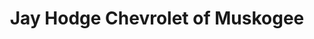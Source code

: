 ---
title: "Jay Hodge Chevrolet of Muskogee"
url: /muskogee/jay-hodge-chevrolet-of-muskogee/
shop: Autohaus
---